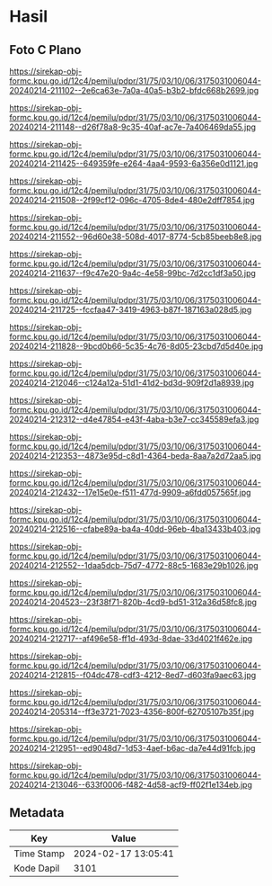 # Hasil

## Foto C Plano

https://sirekap-obj-formc.kpu.go.id/12c4/pemilu/pdpr/31/75/03/10/06/3175031006044-20240214-211102--2e6ca63e-7a0a-40a5-b3b2-bfdc668b2699.jpg

https://sirekap-obj-formc.kpu.go.id/12c4/pemilu/pdpr/31/75/03/10/06/3175031006044-20240214-211148--d26f78a8-9c35-40af-ac7e-7a406469da55.jpg

https://sirekap-obj-formc.kpu.go.id/12c4/pemilu/pdpr/31/75/03/10/06/3175031006044-20240214-211425--649359fe-e264-4aa4-9593-6a356e0d1121.jpg

https://sirekap-obj-formc.kpu.go.id/12c4/pemilu/pdpr/31/75/03/10/06/3175031006044-20240214-211508--2f99cf12-096c-4705-8de4-480e2dff7854.jpg

https://sirekap-obj-formc.kpu.go.id/12c4/pemilu/pdpr/31/75/03/10/06/3175031006044-20240214-211552--96d60e38-508d-4017-8774-5cb85beeb8e8.jpg

https://sirekap-obj-formc.kpu.go.id/12c4/pemilu/pdpr/31/75/03/10/06/3175031006044-20240214-211637--f9c47e20-9a4c-4e58-99bc-7d2cc1df3a50.jpg

https://sirekap-obj-formc.kpu.go.id/12c4/pemilu/pdpr/31/75/03/10/06/3175031006044-20240214-211725--fccfaa47-3419-4963-b87f-187163a028d5.jpg

https://sirekap-obj-formc.kpu.go.id/12c4/pemilu/pdpr/31/75/03/10/06/3175031006044-20240214-211828--9bcd0b66-5c35-4c76-8d05-23cbd7d5d40e.jpg

https://sirekap-obj-formc.kpu.go.id/12c4/pemilu/pdpr/31/75/03/10/06/3175031006044-20240214-212046--c124a12a-51d1-41d2-bd3d-909f2d1a8939.jpg

https://sirekap-obj-formc.kpu.go.id/12c4/pemilu/pdpr/31/75/03/10/06/3175031006044-20240214-212312--d4e47854-e43f-4aba-b3e7-cc345589efa3.jpg

https://sirekap-obj-formc.kpu.go.id/12c4/pemilu/pdpr/31/75/03/10/06/3175031006044-20240214-212353--4873e95d-c8d1-4364-beda-8aa7a2d72aa5.jpg

https://sirekap-obj-formc.kpu.go.id/12c4/pemilu/pdpr/31/75/03/10/06/3175031006044-20240214-212432--17e15e0e-f511-477d-9909-a6fdd057565f.jpg

https://sirekap-obj-formc.kpu.go.id/12c4/pemilu/pdpr/31/75/03/10/06/3175031006044-20240214-212516--cfabe89a-ba4a-40dd-96eb-4ba13433b403.jpg

https://sirekap-obj-formc.kpu.go.id/12c4/pemilu/pdpr/31/75/03/10/06/3175031006044-20240214-212552--1daa5dcb-75d7-4772-88c5-1683e29b1026.jpg

https://sirekap-obj-formc.kpu.go.id/12c4/pemilu/pdpr/31/75/03/10/06/3175031006044-20240214-204523--23f38f71-820b-4cd9-bd51-312a36d58fc8.jpg

https://sirekap-obj-formc.kpu.go.id/12c4/pemilu/pdpr/31/75/03/10/06/3175031006044-20240214-212717--af496e58-ff1d-493d-8dae-33d4021f462e.jpg

https://sirekap-obj-formc.kpu.go.id/12c4/pemilu/pdpr/31/75/03/10/06/3175031006044-20240214-212815--f04dc478-cdf3-4212-8ed7-d603fa9aec63.jpg

https://sirekap-obj-formc.kpu.go.id/12c4/pemilu/pdpr/31/75/03/10/06/3175031006044-20240214-205314--ff3e3721-7023-4356-800f-62705107b35f.jpg

https://sirekap-obj-formc.kpu.go.id/12c4/pemilu/pdpr/31/75/03/10/06/3175031006044-20240214-212951--ed9048d7-1d53-4aef-b6ac-da7e44d91fcb.jpg

https://sirekap-obj-formc.kpu.go.id/12c4/pemilu/pdpr/31/75/03/10/06/3175031006044-20240214-213046--633f0006-f482-4d58-acf9-ff02f1e134eb.jpg


## Metadata

| Key        | Value               |
| ---------- | ------------------- |
| Time Stamp | 2024-02-17 13:05:41 |
| Kode Dapil | 3101                |



